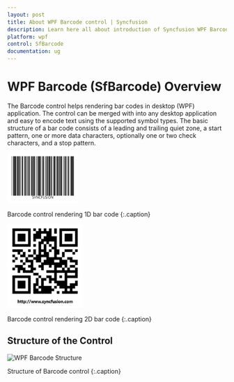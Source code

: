 ```yaml
---
layout: post
title: About WPF Barcode control | Syncfusion
description: Learn here all about introduction of Syncfusion WPF Barcode (SfBarcode) control, its elements and more details.
platform: wpf
control: SfBarcode
documentation: ug
---
```


# WPF Barcode (SfBarcode) Overview

The Barcode control helps rendering bar codes in desktop (WPF) application. The control can be merged with into any desktop application and easy to encode text using the supported symbol types. The basic structure of a bar code consists of a leading and trailing quiet zone, a start pattern, one or more data characters, optionally one or two check characters, and a stop pattern. 

![WPF One Dimensional Barcode](overview_images/wpf-barcode-one-dimensional.png)

Barcode control rendering 1D bar code
{:.caption}


![WPF Two Dimensional Barcode](overview_images/wpf-barcode-two-dimensional.png)


Barcode control rendering 2D bar code
{:.caption}

## Structure of the Control

![WPF Barcode Structure](overview_images/wpf-barcode-structure.png)

Structure of Barcode control
{:.caption}
